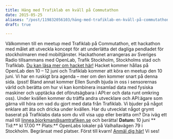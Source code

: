 ```yaml
---
title: Häng med Trafiklab en kväll på Commutathon
date: 2015-05-25
aliases: "/post/119832056103/häng-med-trafiklab-en-kväll-på-commutathon"
draft: true

---
```


Välkommen till en meetup med Trafiklab på Commutathon, ett hackathon med målet att utveckla koncept för att underlätta det dagliga pendladet för stockholmaren med
mobiltjänster. Hackathonet arrangeras av Sveriges Radio tillsammans med
OpenLab, Trafik Stockholm, Stockholms stad och Trafiklab. [Du
kan läsa mer om hacket här!](http://blogg.trafiklab.se/post/119600601478/commutathon-samarbete-med-sr-openlab-och-andra) Hacket kommer hållas på OpenLab den 10 – 12
juni och Trafiklab kommer att köra en meetup den 10 juni.
Vi har en ruskigt bra agenda – mer om den kommer snart på denna sida.
 (psst! Bland annat kommer Ellen Sundh bjuda in oss i sensorernas värld och
berätta om hur vi kan kombinera insamlad data med fysiska maskiner och upptäcka
det oförutsägbara i API:er och data runt omkring oss).
Under kvällen kommer du träffa andra utvecklare och API:ägare som gärna vill höra om vad du gjort med data från Trafiklab. Vi bjuder på något enklare att äta och dricka
under kvällen.
Har du utvecklat något grymt baserat på Trafiklabs data som du vill visa upp
eller berätta om? Dra iväg ett mail till [linnea.bjorkman@samtrafiken.se](mailto:linnea.bjorkman@samtrafiken.se)
och berätta!
**Datum:** 10 juni
** Tid:** kl 17.00
** Plats:** OpenLabs lokaler på Valhallavägen 79 i Stockholm.
Begränsat med platser. Först till kvarn! [Anmäl dig här!](http://goo.gl/forms/Du3OXeI9Lc)
Vi ses!
 

